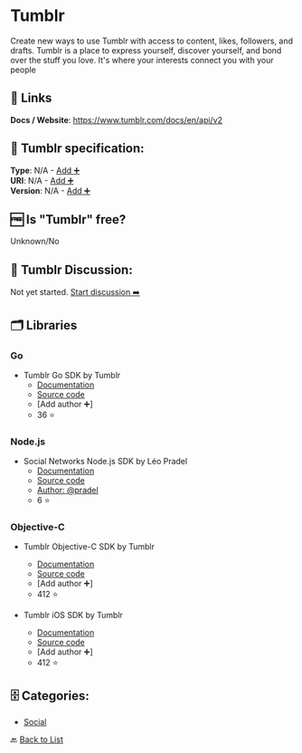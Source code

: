 # Tumblr
Create new ways to use Tumblr with access to content, likes, followers, and drafts. Tumblr is a place to express yourself, discover yourself, and bond over the stuff you love. It's where your interests connect you with your people

##  🔗 Links
**Docs / Website**: https://www.tumblr.com/docs/en/api/v2

## 🧬 Tumblr specification:
**Type**: N/A - [Add ➕](https://github.com/apis-list/apis-list/edit/main/apis-list.yaml)  
**URI**: N/A - [Add ➕](https://github.com/apis-list/apis-list/edit/main/apis-list.yaml)  
**Version**: N/A - [Add ➕](https://github.com/apis-list/apis-list/edit/main/apis-list.yaml)

## 🆓 Is "Tumblr" free?
Unknown/No  

## 💬 Tumblr Discussion:
Not yet started. [Start discussion ➡️](https://github.com/apis-list/apis-list/discussions/new)

## 🗂️ Libraries
### Go
- Tumblr Go SDK by Tumblr
    - [Documentation](https://engineering.tumblr.com/post/154723895033/golang-and-the-tumblr-api)
    - [Source code](https://github.com/tumblr/tumblrclient.go)
    - [Add author ➕]
    - 36 ⭐

### Node.js
- Social Networks Node.js SDK by Léo Pradel
    - [Documentation](https://www.npmjs.com/package/node-social-api)
    - [Source code](https://github.com/pradel/node-social-api)
    - [Author: @pradel](https://github.com/pradel)
    - 6 ⭐

### Objective-C
- Tumblr Objective-C SDK by Tumblr
    - [Documentation](http://developers.tumblr.com/clients)
    - [Source code](https://github.com/tumblr/TMTumblrSDK)
    - [Add author ➕]
    - 412 ⭐

-  Tumblr iOS SDK by Tumblr
    - [Documentation](http://tumblr.github.io/TMTumblrSDK/)
    - [Source code](https://github.com/tumblr/TMTumblrSDK)
    - [Add author ➕]
    - 412 ⭐


## 🗄️ Categories:
- [Social](https://github.com/apis-list/apis-list#social-)

🔙  [Back to List](https://github.com/apis-list/apis-list)
